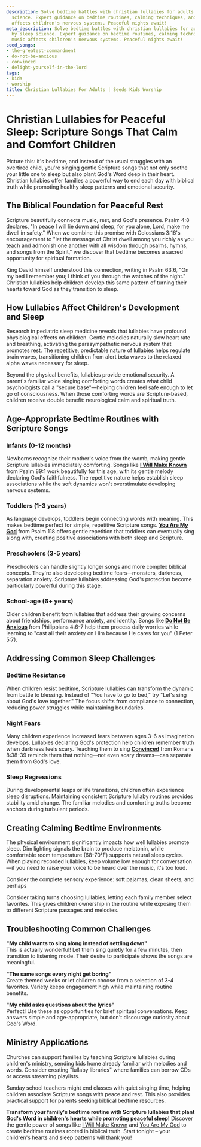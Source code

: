 ```yaml
---
description: Solve bedtime battles with christian lullabies for adults backed by sleep
  science. Expert guidance on bedtime routines, calming techniques, and how music
  affects children's nervous systems. Peaceful nights await!
meta_description: Solve bedtime battles with christian lullabies for adults backed
  by sleep science. Expert guidance on bedtime routines, calming techniques, and how
  music affects children's nervous systems. Peaceful nights await!
seed_songs:
- the-greatest-commandment
- do-not-be-anxious
- convinced
- delight-yourself-in-the-lord
tags:
- kids
- worship
title: Christian Lullabies For Adults | Seeds Kids Worship
---
```

# Christian Lullabies for Peaceful Sleep: Scripture Songs That Calm and Comfort Children

Picture this: it's bedtime, and instead of the usual struggles with an overtired child, you're singing gentle Scripture songs that not only soothe your little one to sleep but also plant God's Word deep in their heart. Christian lullabies offer families a powerful way to end each day with biblical truth while promoting healthy sleep patterns and emotional security.

## The Biblical Foundation for Peaceful Rest

Scripture beautifully connects music, rest, and God's presence. Psalm 4:8 declares, "In peace I will lie down and sleep, for you alone, Lord, make me dwell in safety." When we combine this promise with Colossians 3:16's encouragement to "let the message of Christ dwell among you richly as you teach and admonish one another with all wisdom through psalms, hymns, and songs from the Spirit," we discover that bedtime becomes a sacred opportunity for spiritual formation.

King David himself understood this connection, writing in Psalm 63:6, "On my bed I remember you; I think of you through the watches of the night." Christian lullabies help children develop this same pattern of turning their hearts toward God as they transition to sleep.

## How Lullabies Affect Children's Development and Sleep

Research in pediatric sleep medicine reveals that lullabies have profound physiological effects on children. Gentle melodies naturally slow heart rate and breathing, activating the parasympathetic nervous system that promotes rest. The repetitive, predictable nature of lullabies helps regulate brain waves, transitioning children from alert beta waves to the relaxed alpha waves necessary for sleep.

Beyond the physical benefits, lullabies provide emotional security. A parent's familiar voice singing comforting words creates what child psychologists call a "secure base"—helping children feel safe enough to let go of consciousness. When those comforting words are Scripture-based, children receive double benefit: neurological calm and spiritual truth.

## Age-Appropriate Bedtime Routines with Scripture Songs

### Infants (0-12 months)
Newborns recognize their mother's voice from the womb, making gentle Scripture lullabies immediately comforting. Songs like **[I Will Make Known](https://seedskidsworship.com/product/i-will-make-known-psalm-891/)** from Psalm 89:1 work beautifully for this age, with its gentle melody declaring God's faithfulness. The repetitive nature helps establish sleep associations while the soft dynamics won't overstimulate developing nervous systems.

### Toddlers (1-3 years)
As language develops, toddlers begin connecting words with meaning. This makes bedtime perfect for simple, repetitive Scripture songs. **[You Are My God](https://seedskidsworship.com/product/you-are-my-god-psalm-1181-28-29/)** from Psalm 118 offers gentle repetition that toddlers can eventually sing along with, creating positive associations with both sleep and Scripture.

### Preschoolers (3-5 years)
Preschoolers can handle slightly longer songs and more complex biblical concepts. They're also developing bedtime fears—monsters, darkness, separation anxiety. Scripture lullabies addressing God's protection become particularly powerful during this stage.

### School-age (6+ years)
Older children benefit from lullabies that address their growing concerns about friendships, performance anxiety, and identity. Songs like **[Do Not Be Anxious](https://seedskidsworship.com/product/do-not-be-anxious-philippians-46-7-2/)** from Philippians 4:6-7 help them process daily worries while learning to "cast all their anxiety on Him because He cares for you" (1 Peter 5:7).

## Addressing Common Sleep Challenges

### Bedtime Resistance
When children resist bedtime, Scripture lullabies can transform the dynamic from battle to blessing. Instead of "You have to go to bed," try "Let's sing about God's love together." The focus shifts from compliance to connection, reducing power struggles while maintaining boundaries.

### Night Fears
Many children experience increased fears between ages 3-6 as imagination develops. Lullabies declaring God's protection help children remember truth when darkness feels scary. Teaching them to sing **[Convinced](https://seedskidsworship.com/product/convinced-romans-838-39-3/)** from Romans 8:38-39 reminds them that nothing—not even scary dreams—can separate them from God's love.

### Sleep Regressions
During developmental leaps or life transitions, children often experience sleep disruptions. Maintaining consistent Scripture lullaby routines provides stability amid change. The familiar melodies and comforting truths become anchors during turbulent periods.

## Creating Calming Bedtime Environments

The physical environment significantly impacts how well lullabies promote sleep. Dim lighting signals the brain to produce melatonin, while comfortable room temperature (68-70°F) supports natural sleep cycles. When playing recorded lullabies, keep volume low enough for conversation—if you need to raise your voice to be heard over the music, it's too loud.

Consider the complete sensory experience: soft pajamas, clean sheets, and perhaps

Consider taking turns choosing lullabies, letting each family member select favorites. This gives children ownership in the routine while exposing them to different Scripture passages and melodies.

## Troubleshooting Common Challenges

**"My child wants to sing along instead of settling down"**  
This is actually wonderful! Let them sing quietly for a few minutes, then transition to listening mode. Their desire to participate shows the songs are meaningful.

**"The same songs every night get boring"**  
Create themed weeks or let children choose from a selection of 3-4 favorites. Variety keeps engagement high while maintaining routine benefits.

**"My child asks questions about the lyrics"**  
Perfect! Use these as opportunities for brief spiritual conversations. Keep answers simple and age-appropriate, but don't discourage curiosity about God's Word.

## Ministry Applications

Churches can support families by teaching Scripture lullabies during children's ministry, sending kids home already familiar with melodies and words. Consider creating "lullaby libraries" where families can borrow CDs or access streaming playlists.

Sunday school teachers might end classes with quiet singing time, helping children associate Scripture songs with peace and rest. This also provides practical support for parents seeking biblical bedtime resources.

**Transform your family's bedtime routine with Scripture lullabies that plant God's Word in children's hearts while promoting peaceful sleep!** Discover the gentle power of songs like [I Will Make Known](https://seedskidsworship.com/product/i-will-make-known-psalm-891/) and [You Are My God](https://seedskidsworship.com/product/you-are-my-god-psalm-1181-28-29/) to create bedtime routines rooted in biblical truth. Start tonight – your children's hearts and sleep patterns will thank you!

<script type="application/ld+json">
{
  "@context": "https://schema.org",
  "@type": "Article",
  "headline": "Christian Lullabies For Adults",
  "author": {
    "@type": "Organization",
    "name": "Seeds Kids Worship"
  },
  "publisher": {
    "@type": "Organization",
    "name": "Seeds Kids Worship",
    "logo": {
      "@type": "ImageObject",
      "url": "https://seedskidsworship.com/logo.png"
    }
  },
  "datePublished": "2025-09-04T09:56:09.910324",
  "dateModified": "2025-09-04T09:56:09.910337",
  "description": "Solve bedtime battles with Christian lullabies for adults backed by sleep science. Expert guidance on bedtime routines, calming techniques, and how music affects",
  "mainEntityOfPage": {
    "@type": "WebPage",
    "@id": "https://seedskidsworship.com/activities/christian-lullabies-for-adults/"
  }
}
</script>

<script type="application/ld+json">
{
  "@context": "https://schema.org",
  "@type": "Product",
  "name": "The Greatest Commandment",
  "description": "A song about loving God and loving your neighbor",
  "url": "https://seedskidsworship.com/product/greatest-commandment-mark-1230-31-2/",
  "brand": {
    "@type": "Brand",
    "name": "Seeds Kids Worship"
  },
  "category": "Children's Christian Music",
  "album": "Seeds of Purpose"
}
</script>

<script type="application/ld+json">
{
  "@context": "https://schema.org",
  "@type": "Product",
  "name": "Do Not Be Anxious",
  "description": "One of Seeds Family Worship's all-time favorites teaching children to pray instead of worry. Features retro video game aesthetics and word-for-word Philippians 4:6-7 about God's peace.",
  "url": "https://seedskidsworship.com/product/do-not-be-anxious-philippians-46-7-2/",
  "brand": {
    "@type": "Brand",
    "name": "Seeds Kids Worship"
  },
  "category": "Children's Christian Music",
  "album": "Seeds of Courage"
}
</script>

<script type="application/ld+json">
{
  "@context": "https://schema.org",
  "@type": "Product",
  "name": "Convinced",
  "description": "A powerful Scripture song from Romans 8:38-39 declaring God's unshakeable love reminding children that nothing can separate them from Christ's love. Features inspiring cross imagery and impactful contemporary worship style.",
  "url": "https://seedskidsworship.com/product/convinced-romans-838-39-3/",
  "brand": {
    "@type": "Brand",
    "name": "Seeds Kids Worship"
  },
  "category": "Children's Christian Music",
  "album": "Seeds of
